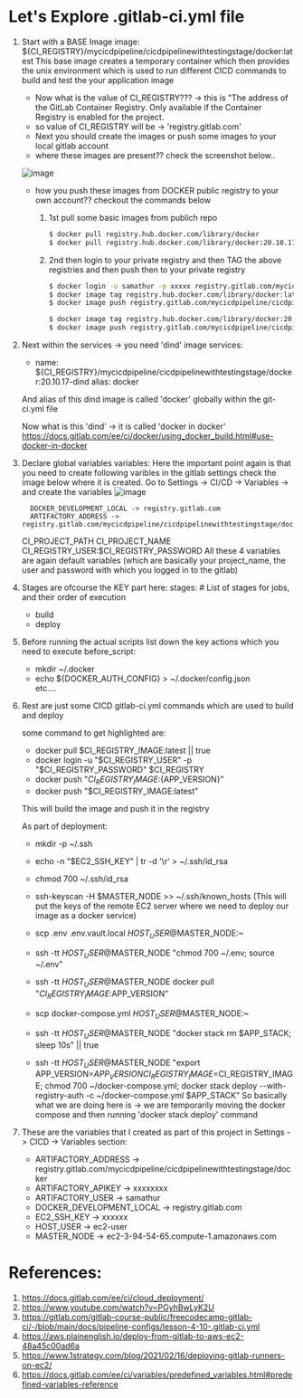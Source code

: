 # Let's Explore .gitlab-ci.yml file 
1. Start with a BASE Image image: ${CI_REGISTRY}/mycicdpipeline/cicdpipelinewithtestingstage/docker:latest
   This base image creates a temporary container which then provides the unix environment which is used to run different
   CICD commands to build and test the your application image
   
   - Now what is the value of CI_REGISTRY??? -> this is  "The address of the GitLab Container Registry. Only available if the Container Registry is enabled for the project. 
   - so value of CI_REGISTRY will be -> 'registry.gitlab.com'
   - Next you should create the images or push some images to your local gitlab account
   - where these images are present?? check the screenshot below..
   
   ![image](https://user-images.githubusercontent.com/109071677/186201635-c3169ff6-72d2-40fa-bc95-edeff6e2a5dc.png)

   - how you push these images from DOCKER public registry to your own account?? checkout the commands below
     1. 1st pull some basic images from publich repo
       
        ~~~~sh
        $ docker pull registry.hub.docker.com/library/docker
        $ docker pull registry.hub.docker.com/library/docker:20.10.17-dind
        ~~~~

     2. 2nd then login to your private registry and then
        TAG the above registries and then push then to your private registry
        
        ~~~~sh
        $ docker login -u samathur -p xxxxx registry.gitlab.com/mycicdpipeline/cicdpipelinewithtestingstage
        $ docker image tag registry.hub.docker.com/library/docker:latest registry.gitlab.com/mycicdpipeline/cicdpipelinewithtestingstage/docker:latest
        $ docker image push registry.gitlab.com/mycicdpipeline/cicdpipelinewithtestingstage/docker:latest

        $ docker image tag registry.hub.docker.com/library/docker:20.10.17-dind registry.gitlab.com/mycicdpipeline/cicdpipelinewithtestingstage/docker:20.10.17-dind
        $ docker image push registry.gitlab.com/mycicdpipeline/cicdpipelinewithtestingstage/docker:20.10.17-dind
        ~~~~

2. Next within the services -> you need 'dind' image 
   services:
     - name: ${CI_REGISTRY}/mycicdpipeline/cicdpipelinewithtestingstage/docker:20.10.17-dind
       alias: docker
       
     And alias of this dind image is called 'docker' globally within the git-ci.yml file
     
     Now what is this 'dind' -> it is called 'docker in docker'
     https://docs.gitlab.com/ee/ci/docker/using_docker_build.html#use-docker-in-docker
     
         
3. Declare global variables
   variables:
         Here the important point again is that you need to create following varibles in the gitlab settings check the image below where it is created.
         Go to Settings -> CI/CD -> Variables -> and create the variables
         ![image](https://user-images.githubusercontent.com/109071677/186205886-2f03d1cc-3396-4b1a-a3ba-4c047efd2ea7.png)

         DOCKER_DEVELOPMENT_LOCAL -> registry.gitlab.com
         ARTIFACTORY_ADDRESS -> registry.gitlab.com/mycicdpipeline/cicdpipelinewithtestingstage/docker
         
         
    CI_PROJECT_PATH
    CI_PROJECT_NAME
    CI_REGISTRY_USER:$CI_REGISTRY_PASSWORD
    All these 4 variables are again default variables (which are basically your project_name, the user and password with which you logged in to the gitlab)
    
4. Stages are ofcourse the KEY part here:
   stages:          # List of stages for jobs, and their order of execution
    - build
    - deploy

5. Before running the actual scripts list down the key actions which you need to execute
   before_script:
    - mkdir ~/.docker
    - echo ${DOCKER_AUTH_CONFIG} > ~/.docker/config.json      
    etc....
    
6. Rest are just some CICD gitlab-ci.yml commands which are used to build and deploy

   some command to get highlighted are:
   - docker pull $CI_REGISTRY_IMAGE:latest || true
   - docker login -u "$CI_REGISTRY_USER" -p "$CI_REGISTRY_PASSWORD" $CI_REGISTRY
   - docker push "$CI_REGISTRY_IMAGE:${APP_VERSION}"
   - docker push "$CI_REGISTRY_IMAGE:latest"
   
   This will build the image and push it in the registry
   
   As part of deployment:
   - mkdir -p ~/.ssh
   - echo -n "$EC2_SSH_KEY" | tr -d '\r' > ~/.ssh/id_rsa
   - chmod 700 ~/.ssh/id_rsa
   - ssh-keyscan -H $MASTER_NODE >> ~/.ssh/known_hosts
   (This will put the keys of the remote EC2 server where we need to deploy our image as a docker service)
   
   - scp .env .env.vault.local $HOST_USER@$MASTER_NODE:~
   - ssh -tt $HOST_USER@$MASTER_NODE "chmod 700 ~/.env; source ~/.env"
   - ssh -tt $HOST_USER@$MASTER_NODE docker pull "$CI_REGISTRY_IMAGE:$APP_VERSION"
   - scp docker-compose.yml $HOST_USER@$MASTER_NODE:~
   - ssh -tt $HOST_USER@$MASTER_NODE "docker stack rm $APP_STACK; sleep 10s" || true
   - ssh -tt $HOST_USER@$MASTER_NODE "export APP_VERSION=$APP_VERSION CI_REGISTRY_IMAGE=$CI_REGISTRY_IMAGE; chmod 700 ~/docker-compose.yml; docker stack deploy --with-registry-auth -c ~/docker-compose.yml $APP_STACK"
   So basically what we are doing here is -> we are temporarily moving the docker compose and then running 'docker stack deploy' command
   
7. These are the variables that I created as part of this project in 
   Settings -> CICD -> Variables section:
   
   - ARTIFACTORY_ADDRESS -> registry.gitlab.com/mycicdpipeline/cicdpipelinewithtestingstage/docker
   - ARTIFACTORY_APIKEY -> xxxxxxxx
   - ARTIFACTORY_USER -> samathur
   - DOCKER_DEVELOPMENT_LOCAL -> registry.gitlab.com
   - EC2_SSH_KEY -> xxxxxx
   - HOST_USER -> ec2-user
   - MASTER_NODE -> ec2-3-94-54-65.compute-1.amazonaws.com
   
   
# References:
  1. https://docs.gitlab.com/ee/ci/cloud_deployment/
  1. https://www.youtube.com/watch?v=PGyhBwLyK2U
  1. https://gitlab.com/gitlab-course-public/freecodecamp-gitlab-ci/-/blob/main/docs/pipeline-configs/lesson-4-10-.gitlab-ci.yml
  1. https://aws.plainenglish.io/deploy-from-gitlab-to-aws-ec2-48a45c00ad6a
  1. https://www.1strategy.com/blog/2021/02/16/deploying-gitlab-runners-on-ec2/
  1. https://docs.gitlab.com/ee/ci/variables/predefined_variables.html#predefined-variables-reference

